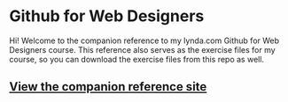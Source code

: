 Github for Web Designers
========================

Hi! Welcome to the companion reference to my lynda.com Github for Web Designers course. This reference also serves as the exercise files for my course, so you can download the exercise files from this repo as well.

  ## [View the companion reference site](https://github.com/GKelly446/github-4-web-designers/)

